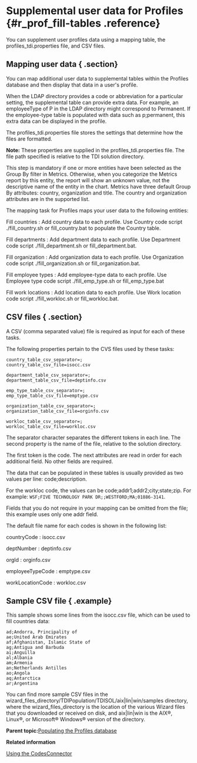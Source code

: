 # Supplemental user data for Profiles {#r_prof_fill-tables .reference}

You can supplement user profiles data using a mapping table, the profiles\_tdi.properties file, and CSV files.

## Mapping user data { .section}

You can map additional user data to supplemental tables within the Profiles database and then display that data in a user's profile.

When the LDAP directory provides a code or abbreviation for a particular setting, the supplemental table can provide extra data. For example, an employeeType of P in the LDAP directory might correspond to Permanent. If the employee-type table is populated with data such as p;permanent, this extra data can be displayed in the profile.

The profiles\_tdi.properties file stores the settings that determine how the files are formatted.

**Note:** These properties are supplied in the profiles\_tdi.properties file. The file path specified is relative to the TDI solution directory.

This step is mandatory if one or more entities have been selected as the Group By filter in Metrics. Otherwise, when you categorize the Metrics report by this entity, the report will show an unknown value, not the descriptive name of the entity in the chart. Metrics have three default Group By attributes: country, organization and title. The country and organization attributes are in the supported list.

The mapping task for Profiles maps your user data to the following entities:

Fill countries
:   Add country data to each profile. Use Country code script ./fill\_country.sh or fill\_country.bat to populate the Country table.

Fill departments
:   Add department data to each profile. Use Department code script ./fill\_department.sh or fill\_department.bat.

Fill organization
:   Add organization data to each profile. Use Organization code script ./fill\_organization.sh or fill\_organization.bat.

Fill employee types
:   Add employee-type data to each profile. Use Employee type code script ./fill\_emp\_type.sh or fill\_emp\_type.bat

Fill work locations
:   Add location data to each profile. Use Work location code script ./fill\_workloc.sh or fill\_workloc.bat.

## CSV files { .section}

A CSV \(comma separated value\) file is required as input for each of these tasks.

The following properties pertain to the CVS files used by these tasks:

```
country_table_csv_separator=;
country_table_csv_file=isocc.csv

department_table_csv_separator=;
department_table_csv_file=deptinfo.csv

emp_type_table_csv_separator=;
emp_type_table_csv_file=emptype.csv

organization_table_csv_separator=;
organization_table_csv_file=orginfo.csv

workloc_table_csv_separator=;
workloc_table_csv_file=workloc.csv
```

The separator character separates the different tokens in each line. The second property is the name of the file, relative to the solution directory.

The first token is the code. The next attributes are read in order for each additional field. No other fields are required.

The data that can be populated in these tables is usually provided as two values per line: code;description.

For the workloc code, the values can be code;addr1;addr2;city;state;zip. For example: `WSF;FIVE TECHNOLOGY PARK DR;;WESTFORD;MA;01886-3141`.

Fields that you do not require in your mapping can be omitted from the file; this example uses only one addr field.

The default file name for each codes is shown in the following list:

countryCode
:   isocc.csv

deptNumber
:   deptinfo.csv

orgId
:   orginfo.csv

employeeTypeCode
:   emptype.csv

workLocationCode
:   workloc.csv

## Sample CSV file { .example}

This sample shows some lines from the isocc.csv file, which can be used to fill countries data:

```
ad;Andorra, Principality of
ae;United Arab Emirates
af;Afghanistan, Islamic State of
ag;Antigua and Barbuda
ai;Anguilla
al;Albania
am;Armenia
an;Netherlands Antilles
ao;Angola
aq;Antarctica
ar;Argentina
```

You can find more sample CSV files in the wizard\_files\_directory/TDIPopulation/TDISOL/aix\|lin\|win/samples directory, where the wizard\_files\_directory is the location of the various Wizard files that you downloaded or received on disk, and aix\|lin\|win is the AIX®, Linux®, or Microsoft® Windows® version of the directory.

**Parent topic:**[Populating the Profiles database](../install/t_prof_install_profiles_db.md)

**Related information**  


[Using the CodesConnector](../admin/t_admin_profiles_using_codes_connector.md)

